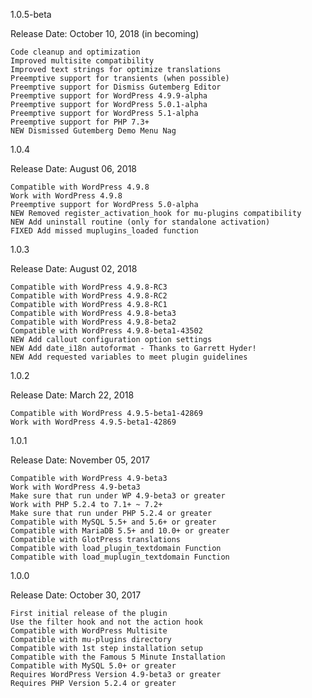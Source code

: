 1.0.5-beta

Release Date: October 10, 2018 (in becoming)

    Code cleanup and optimization
    Improved multisite compatibility
    Improved text strings for optimize translations
    Preemptive support for transients (when possible)
    Preemptive support for Dismiss Gutemberg Editor
    Preemptive support for WordPress 4.9.9-alpha
    Preemptive support for WordPress 5.0.1-alpha
    Preemptive support for WordPress 5.1-alpha
    Preemptive support for PHP 7.3+
    NEW Dismissed Gutemberg Demo Menu Nag

1.0.4

Release Date: August 06, 2018

    Compatible with WordPress 4.9.8
    Work with WordPress 4.9.8
    Preemptive support for WordPress 5.0-alpha
    NEW Removed register_activation_hook for mu-plugins compatibility
    NEW Add uninstall routine (only for standalone activation)
    FIXED Add missed muplugins_loaded function

1.0.3

Release Date: August 02, 2018

    Compatible with WordPress 4.9.8-RC3
    Compatible with WordPress 4.9.8-RC2
    Compatible with WordPress 4.9.8-RC1
    Compatible with WordPress 4.9.8-beta3
    Compatible with WordPress 4.9.8-beta2
    Compatible with WordPress 4.9.8-beta1-43502
    NEW Add callout configuration option settings
    NEW Add date_i18n autoformat - Thanks to Garrett Hyder!
    NEW Add requested variables to meet plugin guidelines

1.0.2

Release Date: March 22, 2018

    Compatible with WordPress 4.9.5-beta1-42869
    Work with WordPress 4.9.5-beta1-42869

1.0.1

Release Date: November 05, 2017

    Compatible with WordPress 4.9-beta3
    Work with WordPress 4.9-beta3
    Make sure that run under WP 4.9-beta3 or greater
    Work with PHP 5.2.4 to 7.1+ ~ 7.2+
    Make sure that run under PHP 5.2.4 or greater
    Compatible with MySQL 5.5+ and 5.6+ or greater
    Compatible with MariaDB 5.5+ and 10.0+ or greater
    Compatible with GlotPress translations
    Compatible with load_plugin_textdomain Function
    Compatible with load_muplugin_textdomain Function

1.0.0

Release Date: October 30, 2017

    First initial release of the plugin
    Use the filter hook and not the action hook
    Compatible with WordPress Multisite
    Compatible with mu-plugins directory
    Compatible with 1st step installation setup
    Compatible with the Famous 5 Minute Installation
    Compatible with MySQL 5.0+ or greater
    Requires WordPress Version 4.9-beta3 or greater
    Requires PHP Version 5.2.4 or greater

